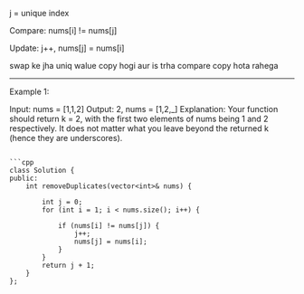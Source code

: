 
j = unique index

Compare: nums[i] != nums[j]

Update: j++, nums[j] = nums[i]

swap ke jha uniq walue copy hogi aur is trha compare copy hota rahega


---
Example 1:

Input: nums = [1,1,2]
Output: 2, nums = [1,2,_]
Explanation: Your function should return k = 2, with the first two elements of nums being 1 and 2 respectively.
It does not matter what you leave beyond the returned k (hence they are underscores).
```

```cpp
class Solution {
public:
    int removeDuplicates(vector<int>& nums) {

        int j = 0;
        for (int i = 1; i < nums.size(); i++) {

            if (nums[i] != nums[j]) {
                j++;
                nums[j] = nums[i];
            }
        }
        return j + 1;
    }
};